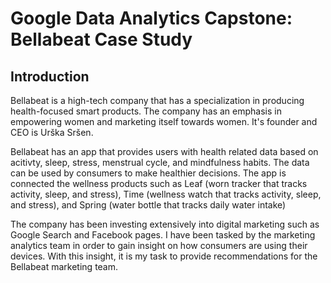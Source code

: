 # Google Data Analytics Capstone: Bellabeat Case Study

## Introduction 
Bellabeat is a high-tech company that has a specialization in producing health-focused smart products. The company has an emphasis in empowering women and marketing itself towards women. It's founder and CEO is Urška Sršen. 

Bellabeat has an app that provides users with health related data based on acitivty, sleep, stress, menstrual cycle, and mindfulness habits. The data can be used by consumers to make healthier decisions. The app is connected the wellness products such as Leaf (worn tracker that tracks activity, sleep, and stress), Time (wellness watch that tracks activity, sleep, and stress), and Spring (water bottle that tracks daily water intake)

The company has been investing extensively into digital marketing such as Google Search and Facebook pages. I have been tasked by the marketing analytics team in order to gain insight on how consumers are using their devices. With this insight, it is my task to provide recommendations for the Bellabeat marketing team. 
